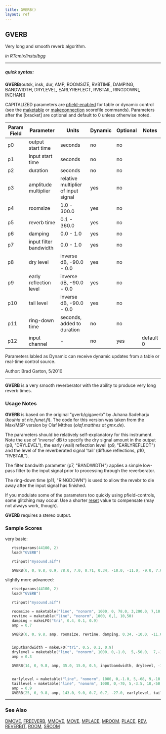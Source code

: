 ```yaml
---
title: GVERB()
layout: ref
---
```


## GVERB

Very long and smooth reverb algorithm.

*in RTcmix/insts/bgg*  
  

-----

##### quick syntax:

**GVERB**(outsk, insk, dur, AMP, ROOMSIZE, RVBTIME, DAMPING, BANDWIDTH,
DRYLEVEL, EARLYREFLECT, RVBTAIL, RINGDOWN\[, INCHAN\])

CAPITALIZED parameters are [pfield-enabled](pfield-enabled.html) for
table or dynamic control (see the
[maketable](../scorefile/maketable.html) or
[makeconnection](../scorefile/makeconnection.html) scorefile
commands). Parameters after the \[bracket\] are optional and default to
0 unless otherwise noted.


Param Field	| Parameter | Units | Dynamic | Optional | Notes
----------- | --------- | ----- | -------- | --------- | ---------
p0 | output start time | seconds | no | no | 
p1 | input start time | seconds | no | no | 
p2 | duration | seconds | no | no | 
p3 | amplitude multiplier | relative multiplier of input signal | yes | no | 
p4 | roomsize | 1.0 - 300.0 | yes | no | 
p5 | reverb time | 0.1 - 360.0 | yes | no | 
p6 | damping | 0.0 - 1.0 | yes | no | 
p7 | input filter bandwidth | 0.0 - 1.0 | yes| no | 
p8 | dry level | inverse dB, -90.0 - 0.0 | yes | no | 
p9 | early reflection level | inverse dB, -90.0 - 0.0 | yes | no | 
p10 | tail level | inverse dB, -90.0 - 0.0 | yes | no | 
p11 | ring-down time | seconds, added to duration | no | no | 
p12 | input channel |  -  | no | yes | default 0 | 

Parameters labled as Dynamic can receive dynamic updates from a table or real-time control source.

Author:  Brad Garton, 5/2010

  

-----

  
**GVERB** is a very smooth reverberator with the ability to produce very
long reverb times.

### Usage Notes

**GVERB** is based on the original "gverb/gigaverb" by Juhana Sadeharju
(*kouhia at nic.funet.fi*). The code for this version was taken from the
Max/MSP version by Olaf Mtthes (*olaf.matthes at gmx.de*).

The parameters should be relatively self-explanatory for this
instrument. Note the use of 'inverse' dB to specify the dry signal
amount in the output (p8, "DRYLEVEL"), the early (wall) reflection
leveil (p9, "EARLYREFLECT") and the level of the reverberated signal
'tail' (diffuse reflections, p10, "RVBTAIL").

The filter bandwith parameter (p7, "BANDWIDTH") applies a simple
low-pass filter to the input signal prior to processing through the
reverberator.

The ring-down time (p11, "RINGDOWN") is used to allow the revebr to die
away after the input signal has finished.

If you modulate some of the parameters too quickly using
pfield-controls, some glitching may occur. Use a shorter
[reset](../scorefile/reset.html) value to compensate (may not always
work, though).

**GVERB** requires a stereo output.

### Sample Scores

very basic:

```cpp
   rtsetparams(44100, 2)
   load("GVERB")

   rtinput("mysound.aif")

   GVERB(0, 0, 9.8, 0.9, 78.0, 7.0, 0.71, 0.34, -10.0, -11.0, -9.0, 7.0)
```

  
  
slightly more advanced:

```cpp
   rtsetparams(44100, 2)
   load("GVERB")

   rtinput("mysound.aif")

   roomsize = maketable("line", "nonorm", 1000, 0, 78.0, 3,200.0, 7,10.0, 10,25.0)
   revtime = maketable("line", "nonorm", 1000, 0,1, 10,50)
   damping = makeLFO("tri", 0.4, 0.1, 0.9)
   amp = 0.7

   GVERB(0, 0, 9.8, amp, roomsize, revtime, damping, 0.34, -10.0, -11.0, -9.0, 7.0)


   inputbandwidth = makeLFO("tri", 0.5, 0.1, 0.9)
   drylevel = maketable("line", "nonorm", 1000, 0,-1.0,  5,-50.0,  7,-1.0, 15,-1.0)
   amp = 0.3

   GVERB(14, 0, 9.8, amp, 35.0, 15.0, 0.5, inputbandwidth, drylevel, -11.0, -9.0, 5.0)


   earlylevel = maketable("line", "nonorm", 1000, 0,-1.0, 5,-68, 9,-10.0, 15,-10.0)
   taillevel = maketable("line", "nonorm", 1000, 0,-70, 5,-3.5, 10,-50, 15,-50)
   amp = 0.9
   GVERB(25, 0, 9.8, amp, 143.0, 9.0, 0.7, 0.7, -27.0, earlylevel, taillevel, 3.0)
```

  

-----

### See Also

[DMOVE](DMOVE.html), [FREEVERB](FREEVERB.html), [MMOVE](MMOVE.html),
[MOVE](MOVE.html), [MPLACE](MPLACE.html), [MROOM](MROOM.html),
[PLACE](PLACE.html), [REV](REV.html), [REVERBIT](REVERBIT.html),
[ROOM](ROOM.html), [SROOM](SROOM.html)
